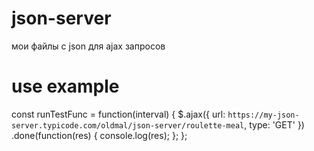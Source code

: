 # json-server
мои файлы с json для ajax запросов

# use example
const runTestFunc = function(interval) {
  $.ajax({
    url: `https://my-json-server.typicode.com/oldmal/json-server/roulette-meal`,
    type: 'GET'
  })
    .done(function(res) {
      console.log(res);
    };
};

